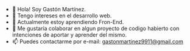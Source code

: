 - 👋 Hola! Soy Gastón Martínez.
- 👀 Tengo intereses en el desarrollo web.
- 🌱 Actualmente estoy aprendiendo Fron-End.
- 💞️ Me gustaría colaborar en algun proyecto de codigo habierto con intenciones de aportar y aprender del mismo.
- 📫 Puedes contactarme por e-mail: gastonmartinez9911@gmail.com

<!---
Gaston9911/Gaston9911 is a ✨ special ✨ repository because its `README.md` (this file) appears on your GitHub profile.
You can click the Preview link to take a look at your changes.
--->
